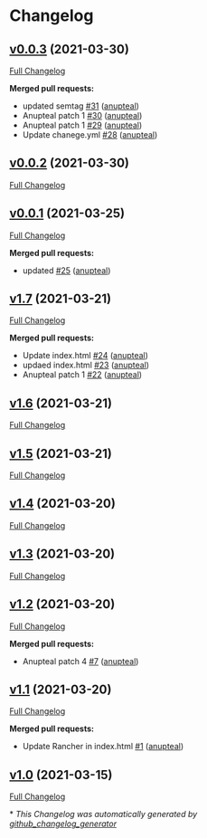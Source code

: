 # Changelog

## [v0.0.3](https://github.com/anupteal/nginxrepo/tree/v0.0.3) (2021-03-30)

[Full Changelog](https://github.com/anupteal/nginxrepo/compare/v0.0.2...v0.0.3)

**Merged pull requests:**

- updated semtag [\#31](https://github.com/anupteal/nginxrepo/pull/31) ([anupteal](https://github.com/anupteal))
- Anupteal patch 1 [\#30](https://github.com/anupteal/nginxrepo/pull/30) ([anupteal](https://github.com/anupteal))
- Anupteal patch 1 [\#29](https://github.com/anupteal/nginxrepo/pull/29) ([anupteal](https://github.com/anupteal))
- Update chanege.yml [\#28](https://github.com/anupteal/nginxrepo/pull/28) ([anupteal](https://github.com/anupteal))

## [v0.0.2](https://github.com/anupteal/nginxrepo/tree/v0.0.2) (2021-03-30)

[Full Changelog](https://github.com/anupteal/nginxrepo/compare/v0.0.1...v0.0.2)

## [v0.0.1](https://github.com/anupteal/nginxrepo/tree/v0.0.1) (2021-03-25)

[Full Changelog](https://github.com/anupteal/nginxrepo/compare/v1.7...v0.0.1)

**Merged pull requests:**

- updated [\#25](https://github.com/anupteal/nginxrepo/pull/25) ([anupteal](https://github.com/anupteal))

## [v1.7](https://github.com/anupteal/nginxrepo/tree/v1.7) (2021-03-21)

[Full Changelog](https://github.com/anupteal/nginxrepo/compare/v1.6...v1.7)

**Merged pull requests:**

- Update index.html [\#24](https://github.com/anupteal/nginxrepo/pull/24) ([anupteal](https://github.com/anupteal))
- updaed index.html [\#23](https://github.com/anupteal/nginxrepo/pull/23) ([anupteal](https://github.com/anupteal))
- Anupteal patch 1 [\#22](https://github.com/anupteal/nginxrepo/pull/22) ([anupteal](https://github.com/anupteal))

## [v1.6](https://github.com/anupteal/nginxrepo/tree/v1.6) (2021-03-21)

[Full Changelog](https://github.com/anupteal/nginxrepo/compare/v1.5...v1.6)

## [v1.5](https://github.com/anupteal/nginxrepo/tree/v1.5) (2021-03-21)

[Full Changelog](https://github.com/anupteal/nginxrepo/compare/v1.4...v1.5)

## [v1.4](https://github.com/anupteal/nginxrepo/tree/v1.4) (2021-03-20)

[Full Changelog](https://github.com/anupteal/nginxrepo/compare/v1.3...v1.4)

## [v1.3](https://github.com/anupteal/nginxrepo/tree/v1.3) (2021-03-20)

[Full Changelog](https://github.com/anupteal/nginxrepo/compare/v1.2...v1.3)

## [v1.2](https://github.com/anupteal/nginxrepo/tree/v1.2) (2021-03-20)

[Full Changelog](https://github.com/anupteal/nginxrepo/compare/v1.1...v1.2)

**Merged pull requests:**

- Anupteal patch 4 [\#7](https://github.com/anupteal/nginxrepo/pull/7) ([anupteal](https://github.com/anupteal))

## [v1.1](https://github.com/anupteal/nginxrepo/tree/v1.1) (2021-03-20)

[Full Changelog](https://github.com/anupteal/nginxrepo/compare/v1.0...v1.1)

**Merged pull requests:**

- Update Rancher in index.html [\#1](https://github.com/anupteal/nginxrepo/pull/1) ([anupteal](https://github.com/anupteal))

## [v1.0](https://github.com/anupteal/nginxrepo/tree/v1.0) (2021-03-15)

[Full Changelog](https://github.com/anupteal/nginxrepo/compare/313a09bd89479e3f76f76418b5db0cb3836c228c...v1.0)



\* *This Changelog was automatically generated by [github_changelog_generator](https://github.com/github-changelog-generator/github-changelog-generator)*
